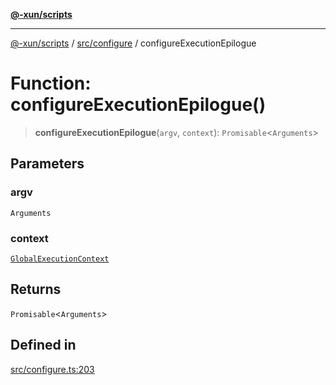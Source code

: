 [**@-xun/scripts**](../../../README.md)

***

[@-xun/scripts](../../../README.md) / [src/configure](../README.md) / configureExecutionEpilogue

# Function: configureExecutionEpilogue()

> **configureExecutionEpilogue**(`argv`, `context`): `Promisable`\<`Arguments`\>

## Parameters

### argv

`Arguments`

### context

[`GlobalExecutionContext`](../type-aliases/GlobalExecutionContext.md)

## Returns

`Promisable`\<`Arguments`\>

## Defined in

[src/configure.ts:203](https://github.com/Xunnamius/xscripts/blob/395ccb9751d5eb5067af3fe099bacae7d9b7a116/src/configure.ts#L203)
